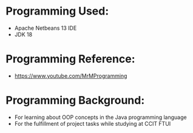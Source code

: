 # Programming Used:
- Apache Netbeans 13 IDE
- JDK 18

# Programming Reference:
- https://www.youtube.com/MrMProgramming

# Programming Background:
- For learning about OOP concepts in the Java programming language
- For the fulfillment of project tasks while studying at CCIT FTUI
